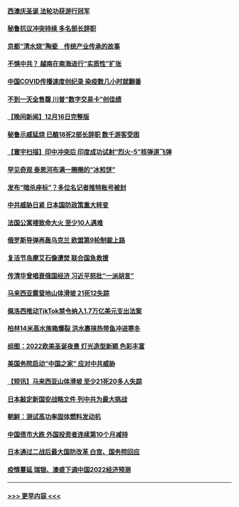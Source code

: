 #### [西澳庆圣诞 法轮功获游行冠军](../pages/prog202/a103600460.md?t=12180450) 
#### [秘鲁抗议冲突持续 多名部长辞职](../pages/prog202/a103600472.md?t=12180450) 
#### [京都“清水烧”陶瓷　传统产业传承的故事](../pages/prog202/a103600474.md?t=12180450) 
#### [不惧中共？ 越南在南海进行“实质性”扩张](../pages/prog202/a103600402.md?t=12180450) 
#### [中国COVID传播速度创纪录 染疫数几小时就翻番](../pages/prog202/a103600399.md?t=12180450) 
#### [不到一天全售罄 川普“数字交易卡”创佳绩](../pages/prog202/a103600393.md?t=12180450) 
#### [【晚间新闻】12月16日完整版](../pages/prog202/a103600145.md?t=12180450) 
#### [秘鲁示威延烧 已酿18死2部长辞职 数千游客受困](../pages/prog202/a103600275.md?t=12180450) 
#### [【寰宇扫描】印中冲突后 印度成功试射“烈火-5”核弹道飞弹](../pages/prog202/a103600168.md?t=12180450) 
#### [罕见奇观 泰恩河布满一圈圈的“冰煎饼”](../pages/prog202/a103599404.md?t=12180450) 
#### [发布“暗杀座标”？多位名记者推特账号被封](../pages/prog202/a103600025.md?t=12180450) 
#### [中共威胁日紧 日本国防政策重大转变](../pages/prog202/a103600027.md?t=12180450) 
#### [法国公寓楼致命大火 至少10人遇难](../pages/prog202/a103600020.md?t=12180450) 
#### [俄罗斯导弹再轰乌克兰 欧盟第9轮制裁上路](../pages/prog202/a103600016.md?t=12180450) 
#### [复活节岛摩艾石像遭焚 联合国急救援](../pages/prog202/a103599964.md?t=12180450) 
#### [传清华曾唱衰俄国经济 习近平怒批“一派胡言”](../pages/prog202/a103599963.md?t=12180450) 
#### [马来西亚露营地山体滑坡 21死12失踪](../pages/prog202/a103599926.md?t=12180450) 
#### [佩洛西推动TikTok禁令纳入1.7万亿美元支出法案](../pages/prog202/a103599883.md?t=12180450) 
#### [柏林14米高水族箱爆裂 洪水裹挟热带鱼冲进寒冬](../pages/prog202/a103599904.md?t=12180450) 
#### [组图：2022欧美圣诞夜景 灯光造型新颖 色彩丰富](../pages/prog202/a103599710.md?t=12180450) 
#### [美国务院启动“中国之家” 应对中共威胁](../pages/prog202/a103599744.md?t=12180450) 
#### [【短讯】马来西亚山体滑坡 至少21死20多人失踪](../pages/prog202/a103599804.md?t=12180450) 
#### [日本敲定新国安战略文件 列中共为最大挑战](../pages/prog202/a103599802.md?t=12180450) 
#### [朝鲜：测试高功率固体燃料发动机](../pages/prog202/a103599798.md?t=12180450) 
#### [中国债市大跌 外国投资者连续第10个月减持](../pages/prog202/a103599652.md?t=12180450) 
#### [日本通过二战后最大国防改革 白宫、国务院回应](../pages/prog202/a103599628.md?t=12180450) 
#### [疫情蔓延 瑞银、澳盛下调中国2022经济预测](../pages/prog202/a103599619.md?t=12180450) 

----
#### [ >>> 更早内容 <<< ](../indexes/prog202-earlier.md)
